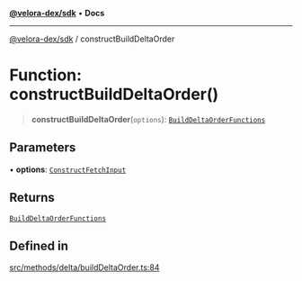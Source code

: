 [**@velora-dex/sdk**](../README.md) • **Docs**

***

[@velora-dex/sdk](../globals.md) / constructBuildDeltaOrder

# Function: constructBuildDeltaOrder()

> **constructBuildDeltaOrder**(`options`): [`BuildDeltaOrderFunctions`](../type-aliases/BuildDeltaOrderFunctions.md)

## Parameters

• **options**: [`ConstructFetchInput`](../interfaces/ConstructFetchInput.md)

## Returns

[`BuildDeltaOrderFunctions`](../type-aliases/BuildDeltaOrderFunctions.md)

## Defined in

[src/methods/delta/buildDeltaOrder.ts:84](https://github.com/paraswap/paraswap-sdk/blob/master/src/methods/delta/buildDeltaOrder.ts#L84)
